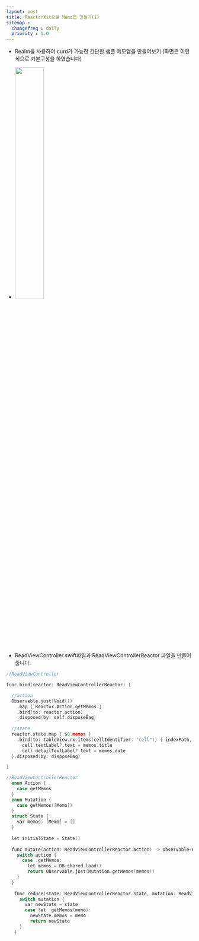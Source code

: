 ```yaml
---
layout: post
title: ReactorKit으로 Memo앱 만들기(1)
sitemap :
  changefreq : daily
  priority : 1.0
---
```


- Realm을 사용하여 curd가 가능한 간단한 샘플 메모앱을 만들어보기 (화면은 이런식으로 기본구성을 하였습니다)
- <img src="https://user-images.githubusercontent.com/45751308/82796300-46f33c80-9eb0-11ea-83ea-e7a29ab85783.png" width="40%"></img>

- ReadViewController.swift파일과 ReadViewControllerReactor 파일을 만들어줍니다.

```c
//ReadViewController 

func bind(reactor: ReadViewControllerReactor) {

  //action
  Observable.just(Void())
    .map { Reactor.Action.getMemos }
    .bind(to: reactor.action)
    .disposed(by: self.disposeBag)
    
  //state
  reactor.state.map { $0.memos }
    .bind(to: tableView.rx.items(cellIdentifier: "cell")) { indexPath, memos, cell in
      cell.textLabel?.text = memos.title
      cell.detailTextLabel?.text = memos.date
  }.disposed(by: disposeBag)

}
```

```c
//ReadViewControllerReactor 
  enum Action {
    case getMemos
  }
  enum Mutation {
    case getMemos([Memo])
  }
  struct State {
    var memos: [Memo] = []
  }
  
  let initialState = State()
  
  func mutate(action: ReadViewControllerReactor.Action) -> Observable<ReadViewControllerReactor.Mutation> {
    switch action {    
      case .getMemos:
        let memos = DB.shared.load() 
        return Observable.just(Mutation.getMemos(memos))
    }
  }
  
   func reduce(state: ReadViewControllerReactor.State, mutation: ReadViewControllerReactor.Mutation) -> ReadViewControllerReactor.State {
     switch mutation {
       var newState = state
       case let .getMemos(memo):
         newState.memos = memo
         return newState
     }
   }
```











